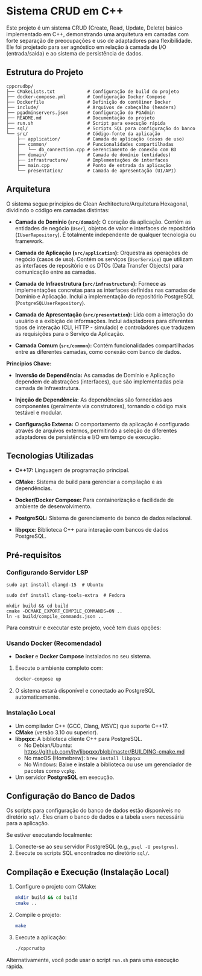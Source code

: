# Sistema CRUD em C++

Este projeto é um sistema CRUD (Create, Read, Update, Delete) básico implementado em C++, demonstrando uma arquitetura em camadas com forte separação de preocupações e uso de adaptadores para flexibilidade. Ele foi projetado para ser agnóstico em relação à camada de I/O (entrada/saída) e ao sistema de persistência de dados.

## Estrutura do Projeto

```
cppcrudbp/
├── CMakeLists.txt            # Configuração de build do projeto
├── docker-compose.yml        # Configuração Docker Compose
├── Dockerfile                # Definição do contêiner Docker
├── include/                  # Arquivos de cabeçalho (headers)
├── pgadminservers.json       # Configuração do PGAdmin
├── README.md                 # Documentação do projeto
├── run.sh                    # Script para execução rápida
├── sql/                      # Scripts SQL para configuração do banco
└── src/                      # Código-fonte da aplicação
    ├── application/          # Camada de aplicação (casos de uso)
    ├── common/               # Funcionalidades compartilhadas
    │   └── db_connection.cpp # Gerenciamento de conexão com BD
    ├── domain/               # Camada de domínio (entidades)
    ├── infrastructure/       # Implementações de interfaces
    ├── main.cpp              # Ponto de entrada da aplicação
    └── presentation/         # Camada de apresentação (UI/API)
```

## Arquitetura

O sistema segue princípios de Clean Architecture/Arquitetura Hexagonal, dividindo o código em camadas distintas:

- **Camada de Domínio (`src/domain`):** O coração da aplicação. Contém as entidades de negócio (`User`), objetos de valor e interfaces de repositório (`IUserRepository`). É totalmente independente de qualquer tecnologia ou framework.

- **Camada de Aplicação (`src/application`):** Orquestra as operações de negócio (casos de uso). Contém os serviços (`UserService`) que utilizam as interfaces de repositório e os DTOs (Data Transfer Objects) para comunicação entre as camadas.

- **Camada de Infraestrutura (`src/infrastructure`):** Fornece as implementações concretas para as interfaces definidas nas camadas de Domínio e Aplicação. Inclui a implementação do repositório PostgreSQL (`PostgreSQLUserRepository`).

- **Camada de Apresentação (`src/presentation`):** Lida com a interação do usuário e a exibição de informações. Inclui adaptadores para diferentes tipos de interação (CLI, HTTP - simulado) e controladores que traduzem as requisições para o Serviço da Aplicação.

- **Camada Comum (`src/common`):** Contém funcionalidades compartilhadas entre as diferentes camadas, como conexão com banco de dados.

**Princípios Chave:**

- **Inversão de Dependência:** As camadas de Domínio e Aplicação dependem de abstrações (interfaces), que são implementadas pela camada de Infraestrutura.

- **Injeção de Dependência:** As dependências são fornecidas aos componentes (geralmente via construtores), tornando o código mais testável e modular.

- **Configuração Externa:** O comportamento da aplicação é configurado através de arquivos externos, permitindo a seleção de diferentes adaptadores de persistência e I/O em tempo de execução.

## Tecnologias Utilizadas

- **C++17:** Linguagem de programação principal.

- **CMake:** Sistema de build para gerenciar a compilação e as dependências.

- **Docker/Docker Compose:** Para containerização e facilidade de ambiente de desenvolvimento.

- **PostgreSQL:** Sistema de gerenciamento de banco de dados relacional.

- **libpqxx:** Biblioteca C++ para interação com bancos de dados PostgreSQL.

## Pré-requisitos

### Configurando Servidor LSP

```
sudo apt install clangd-15  # Ubuntu
```

```
sudo dnf install clang-tools-extra  # Fedora
```

```
mkdir build && cd build
cmake -DCMAKE_EXPORT_COMPILE_COMMANDS=ON ..
ln -s build/compile_commands.json ..
```

Para construir e executar este projeto, você tem duas opções:

### Usando Docker (Recomendado)

- **Docker** e **Docker Compose** instalados no seu sistema.

1. Execute o ambiente completo com:

   ```bash
   docker-compose up
   ```

2. O sistema estará disponível e conectado ao PostgreSQL automaticamente.

### Instalação Local

- Um compilador C++ (GCC, Clang, MSVC) que suporte C++17.
- **CMake** (versão 3.10 ou superior).
- **libpqxx**: A biblioteca cliente C++ para PostgreSQL.
  - No Debian/Ubuntu: https://github.com/jtv/libpqxx/blob/master/BUILDING-cmake.md
  - No macOS (Homebrew): `brew install libpqxx`
  - No Windows: Baixe e instale a biblioteca ou use um gerenciador de pacotes como `vcpkg`.
- Um servidor **PostgreSQL** em execução.

## Configuração do Banco de Dados

Os scripts para configuração do banco de dados estão disponíveis no diretório `sql/`. Eles criam o banco de dados e a tabela `users` necessária para a aplicação.

Se estiver executando localmente:

1. Conecte-se ao seu servidor PostgreSQL (e.g., `psql -U postgres`).
2. Execute os scripts SQL encontrados no diretório `sql/`.

## Compilação e Execução (Instalação Local)

1. Configure o projeto com CMake:

   ```bash
   mkdir build && cd build
   cmake ..
   ```

2. Compile o projeto:

   ```bash
   make
   ```

3. Execute a aplicação:
   ```bash
   ./cppcrudbp
   ```

Alternativamente, você pode usar o script `run.sh` para uma execução rápida.

